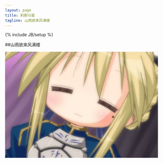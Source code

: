 ```yaml
---
layout: page
title: 刹那の嵐
tagline: 山雨欲来风满楼
---
```

{% include JB/setup %}

##山雨欲来风满楼

![image](./media/saber.jpg "Saber/Konada")


 
